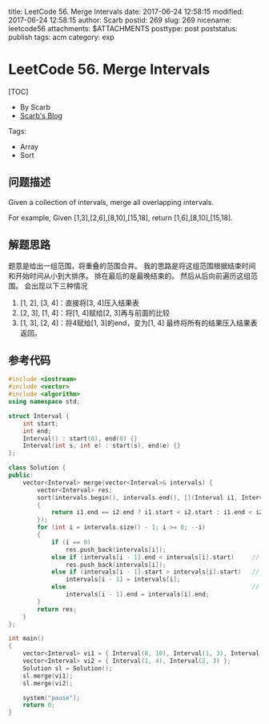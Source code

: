 title: LeetCode 56. Merge Intervals
date: 2017-06-24 12:58:15
modified: 2017-06-24 12:58:15
author: Scarb
postid: 269
slug: 269
nicename: leetcode56
attachments: $ATTACHMENTS
posttype: post
poststatus: publish
tags: acm
category: exp

# LeetCode 56. Merge Intervals
[TOC]

- By Scarb
- [Scarb's Blog](http://47.106.131.90/blog/uploads)


Tags:

- Array
- Sort


## 问题描述

Given a collection of intervals, merge all overlapping intervals.

For example,
Given [1,3],[2,6],[8,10],[15,18],
return [1,6],[8,10],[15,18].

## 解题思路
题意是给出一组范围，将重叠的范围合并。
我的思路是将这组范围根据结束时间和开始时间从小到大排序。
排在最后的是最晚结束的。
然后从后向前遍历这组范围。
会出现以下三种情况
1. [1, 2], [3, 4]：直接将[3, 4]压入结果表
2. [2, 3], [1, 4]：将[1, 4]赋给[2, 3]再与前面的比较
3. [1, 3], [2, 4]：将4赋给[1, 3]的end，变为[1, 4]
最终将所有的结果压入结果表返回。

## 参考代码
```C++
#include <iostream>
#include <vector>
#include <algorithm>
using namespace std;

struct Interval {
	int start;
	int end;
	Interval() : start(0), end(0) {}
	Interval(int s, int e) : start(s), end(e) {}
};

class Solution {
public:
	vector<Interval> merge(vector<Interval>& intervals) {
		vector<Interval> res;
		sort(intervals.begin(), intervals.end(), [](Interval i1, Interval i2)
		{
			return i1.end == i2.end ? i1.start < i2.start : i1.end < i2.end;
		});
		for (int i = intervals.size() - 1; i >= 0; --i)
		{
			if (i == 0)
				res.push_back(intervals[i]);
			else if (intervals[i - 1].end < intervals[i].start)		// [1, 2], [3, 4]
				res.push_back(intervals[i]);
			else if (intervals[i - 1].start > intervals[i].start)	// [2, 3], [1, 4]
				intervals[i - 1] = intervals[i];
			else													// [1, 3], [2, 4]
				intervals[i - 1].end = intervals[i].end;
		}
		return res;
	}
};

int main()
{
	vector<Interval> vi1 = { Interval(8, 10), Interval(1, 3), Interval(2, 6), Interval(15, 18) };
	vector<Interval> vi2 = { Interval(1, 4), Interval(2, 3) };
	Solution sl = Solution();
	sl.merge(vi1);
	sl.merge(vi2);

	system("pause");
	return 0;
}
```